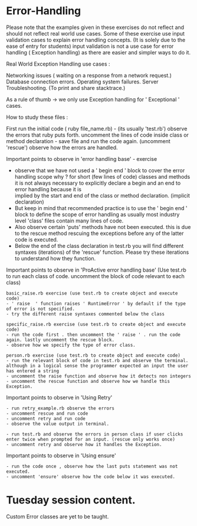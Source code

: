 # Error-Handling

Please note that the examples given in these exercises do not reflect and should not reflect real world use cases.
Some of these exercise use input validation cases to explain error handling concepts. (It is solely due to the ease of entry for students)
input validation is not a use case for error handling ( Exception handling) as there are easier and simpler ways to do it.

Real World Exception Handling use cases :

Networking issues ( waiting on a response from a network request.)
Database connection errors.
Operating system failures.
Server Troubleshooting. (To print and share stacktrace.)

As a rule of thumb -> we only use Exception handling for ' Exceptional ' cases.


How to study these files :

First run the initial code ( ruby file_name.rb)  - (its usually 'test.rb')
observe the errors that ruby puts forth.
uncomment the lines of code inside class or method declaration - save file and run the code again. (uncomment 'rescue')
observe how the errors are handled.

Important points to observe in 'error handling base' - exercise

   - observe that we have not used a ' begin end ' block to cover the error handling scope
     why ?  for short (few lines of code) classes and methods it is not always necessary to explicitly declare a begin and an end to error handling because it is  
     implied by the start and end of the class or method declaration. (implicit declaration)
   - But keep in mind that recommended practice is to use the ' begin end ' block to define the scope of error handling as usually most industry level 'class' files
     contain many lines of code.
   - Also observe certain 'puts' methods have not been executed. this is due to the rescue method rescuing the exceptions before any of the latter code is executed.
   - Below the end of the class declaration in test.rb you will find different syntaxes (iterations) of the 'rescue' function. Please try these iterations to
     understand how they function.

Important points to observe in 'ProActive error handling base' (Use test.rb to run each class of code. uncomment the block of code relevant to each class)

    basic_raise.rb exercise (use test.rb to create object and execute code)
    - ' raise  ' function raises ' RuntimeError ' by default if the type of error is not specified.
    - try the different raise syntaxes commented below the class

    specific_raise.rb exercise (use test.rb to create object and execute code)
    - run the code first . then uncomment the ' raise ' . run the code again. lastly uncomment the rescue block.
    - observe how we specify the type of error class.

    person.rb exercise (use test.rb to create object and execute code)
    - run the relevant block of code in test.rb and observe the terminal. although in a logical sense the programmer expected an input the user has entered a string
    - uncomment the raise function and observe how it detects non integers
    - uncomment the rescue function and observe how we handle this Exception.

Important points to observe in 'Using Retry'

    - run retry_example.rb observe the errors
    - uncomment rescue and run code
    - uncomment retry and run code
    - observe the value output in terminal.

    - run test.rb and observe the errors in person class if user clicks enter twice when prompted for an input. (rescue only works once)
    - uncomment retry and observe how it handles the Exception.

Important points to observe in 'Using ensure'

    - run the code once , observe how the last puts statement was not executed.
    - uncomment 'ensure' observe how the code below it was executed.


# Tuesday session content.

Custom Error classes are yet to be taught.
